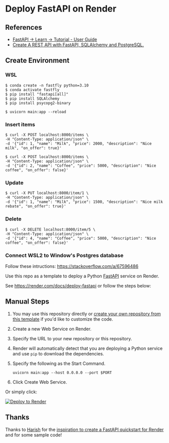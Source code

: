 # Deploy FastAPI on Render

## References
- [FastAPI -> Learn -> Tutorial - User Guide](https://fastapi.tiangolo.com/tutorial/)
- [Create A REST API with FastAPI, SQLAlchemy and PostgreSQL.](https://youtu.be/2g1ZjA6zHRo?si=RtZQhApZhOEO9Q_H)


## Create Environment

### WSL
```
$ conda create -n fastfly python=3.10
$ conda activate fastfly
$ pip install "fastapi[all]"
$ pip install SQLAlchemy
$ pip install psycopg2-binary

$ uvicorn main:app --reload
```

### Insert items
```
$ curl -X POST localhost:8000/items \
-H "Content-Type: application/json" \
-d '{"id": 1, "name": "Milk", "price": 2000, "description": "Nice milk", "on_offer": true}'
```
```
$ curl -X POST localhost:8000/items \
-H "Content-Type: application/json" \
-d '{"id": 2, "name": "Coffee", "price": 5000, "description": "Nice coffee", "on_offer": false}'
```
### Update
```
$ curl -X PUT localhost:8000/item/1 \
-H "Content-Type: application/json" \
-d '{"id": 1, "name": "Milk", "price": 1500, "description": "Nice milk rebate", "on_offer": true}'
```

### Delete
```
$ curl -X DELETE localhost:8000/item/5 \
-H "Content-Type: application/json" \
-d '{"id": 4, "name": "Coffee", "price": 5000, "description": "Nice coffee", "on_offer": false}'
```

### Connect WSL2 to Window's Postgres database

Follow these intructions: 
https://stackoverflow.com/a/67596486







Use this repo as a template to deploy a Python [FastAPI](https://fastapi.tiangolo.com) service on Render.

See https://render.com/docs/deploy-fastapi or follow the steps below:

## Manual Steps

1. You may use this repository directly or [create your own repository from this template](https://github.com/render-examples/fastapi/generate) if you'd like to customize the code.
2. Create a new Web Service on Render.
3. Specify the URL to your new repository or this repository.
4. Render will automatically detect that you are deploying a Python service and use `pip` to download the dependencies.
5. Specify the following as the Start Command.

    ```shell
    uvicorn main:app --host 0.0.0.0 --port $PORT
    ```

6. Click Create Web Service.

Or simply click:

[![Deploy to Render](https://render.com/images/deploy-to-render-button.svg)](https://render.com/deploy?repo=https://github.com/render-examples/fastapi)

## Thanks

Thanks to [Harish](https://harishgarg.com) for the [inspiration to create a FastAPI quickstart for Render](https://twitter.com/harishkgarg/status/1435084018677010434) and for some sample code!
